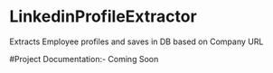 # LinkedinProfileExtractor
Extracts Employee profiles and saves in DB based on Company URL

#Project Documentation:- Coming Soon

